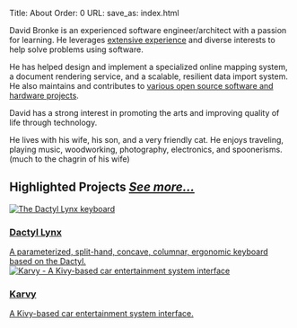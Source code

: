 Title: About
Order: 0
URL:
save_as: index.html


David Bronke is an experienced software engineer/architect with a passion for learning. He leverages [extensive experience](resume.md) and diverse interests to help solve problems using software.

He has helped design and implement a specialized online mapping system, a document rendering service, and a scalable, resilient data import system. He also maintains and contributes to [various open source software and hardware projects](projects.md).

David has a strong interest in promoting the arts and improving quality of life through technology.

He lives with his wife, his son, and a very friendly cat. He enjoys traveling, playing music, woodworking, photography, electronics, and spoonerisms. (much to the chagrin of his wife)


Highlighted Projects _[See more...](/projects/)_
------------------------------------------------

<div class="project-thumbs">
	<a href="https://hackaday.io/project/176016-dactyl-lynx">
		<img src="https://cdn.hackaday.io/images/1529031709031089167.jpg" alt="The Dactyl Lynx keyboard" title="The Dactyl Lynx keyboard" />
		<h3>Dactyl Lynx</h3>
        A parameterized, split-hand, concave, columnar, ergonomic keyboard based on the Dactyl.
	</a>
	<a href="https://gitlab.com/whitelynx/">
		<img src="https://camo.githubusercontent.com/749cc5b496627a4058011189a41b2f4dd5e39f3e8900aa92b61dfa9fe9298fd9/68747470733a2f2f692e696d6775722e636f6d2f366d376f65544a2e706e67" alt="Karvy - A Kivy-based car entertainment system interface" title="Karvy - A Kivy-based car entertainment system interface" />
		<h3>Karvy</h3>
        A Kivy-based car entertainment system interface.
	</a>
</div>
